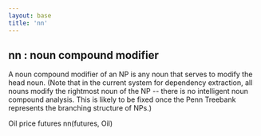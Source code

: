 ```yaml
---
layout: base
title: 'nn'
---
```


## nn : noun compound modifier

A noun compound modifier of an NP is any noun that serves to modify
the head noun. (Note that in the current system for dependency
extraction, all nouns modify the rightmost noun of the NP -- there is
no intelligent noun compound analysis.  This is likely to be fixed
once the Penn Treebank represents the branching structure of NPs.)

<div class="sd-parse">
Oil price futures
nn(futures, Oil)
</div>
